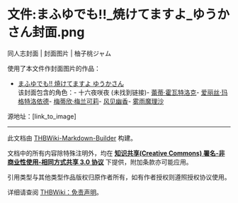 # 文件:まふゆでも!!_焼けてますよ_ゆうかさん封面.png

<!-- source html: G:\repos\THBWiki-Markdown-Builder\THBWikiMarkdown\Temp\file\9\94\ns6%3A%E3%81%BE%E3%81%B5%E3%82%86%E3%81%A7%E3%82%82%21%21_%E7%84%BC%E3%81%91%E3%81%A6%E3%81%BE%E3%81%99%E3%82%88_%E3%82%86%E3%81%86%E3%81%8B%E3%81%95%E3%82%93%E5%B0%81%E9%9D%A2%2Epng.html -->

同人志封面 | 封面图片 | 柚子桃ジャム

  
使用了本文件作封面图片的作品：
  

- [まふゆでも!! 焼けてますよ ゆうかさん](./まふゆでも!!_焼けてますよ_ゆうかさん.md)  
该封面包含的角色：- 十六夜咲夜 (未找到链接)- [蕾蒂·霍瓦特洛克](./蕾蒂·霍瓦特洛克.md)- [爱丽丝·玛格特洛依德](./爱丽丝·玛格特洛依德.md)- [梅蒂欣·梅兰可莉](./梅蒂欣·梅兰可莉.md)- [风见幽香](./风见幽香.md)- [雾雨魔理沙](./雾雨魔理沙.md)

  
源地址：[link_to_image]
  





---

此文档由 [THBWiki-Markdown-Builder](https://github.com/Delsin-Yu/THBWiki-Markdown-Builder) 构建。

文档中的所有内容除特殊注明外，均在 [**知识共享(Creative Commons) 署名-非商业性使用-相同方式共享 3.0 协议**](https://creativecommons.org/licenses/by-sa/3.0/deed.zh-hans) 下提供，附加条款亦可能应用。

引用类型与其他类型作品版权归原作者所有，如有作者授权则遵照授权协议使用。

详细请查阅 [THBWiki：免责声明](https://thbwiki.cc/THBWiki:%E5%85%8D%E8%B4%A3%E5%A3%B0%E6%98%8E)。

